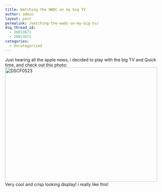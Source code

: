 ```yaml
---
title: Watching the WWDC on my big TV
author: admin
layout: post
permalink: /watching-the-wwdc-on-my-big-tv/
dsq_thread_id:
  - 26013671
  - 26013671
categories:
  - Uncategorized
---
```

Just hearing all the apple news, i decided to play with the big TV and Quick time, and check out this photo:   
[<img src="http://static.flickr.com/26/41245002_01a3604ef0.jpg" width="500" height="375" alt="DSCF0523" border=0/>][1]  
Very cool and crisp looking display! i really like this!

 [1]: http://www.flickr.com/photos/lsmartman/41245002/ "Photo Sharing"